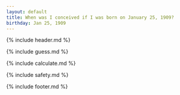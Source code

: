 ```yaml
---
layout: default
title: When was I conceived if I was born on January 25, 1909?
birthday: Jan 25, 1909
---
```


{% include header.md %}

{% include guess.md %}

{% include calculate.md %}

{% include safety.md %}

{% include footer.md %}



